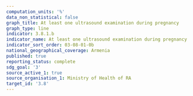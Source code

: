 ```yaml
---
computation_units: '%'
data_non_statistical: false
graph_title: At least one ultrasound examination during pregnancy
graph_type: line
indicator: 3.8.1.b
indicator_name: At least one ultrasound examination during pregnancy
indicator_sort_order: 03-08-01-0b
national_geographical_coverage: Armenia
published: true
reporting_status: complete
sdg_goal: '3'
source_active_1: true
source_organisation_1: Ministry of Health of RA
target_id: '3.8'
---
```

